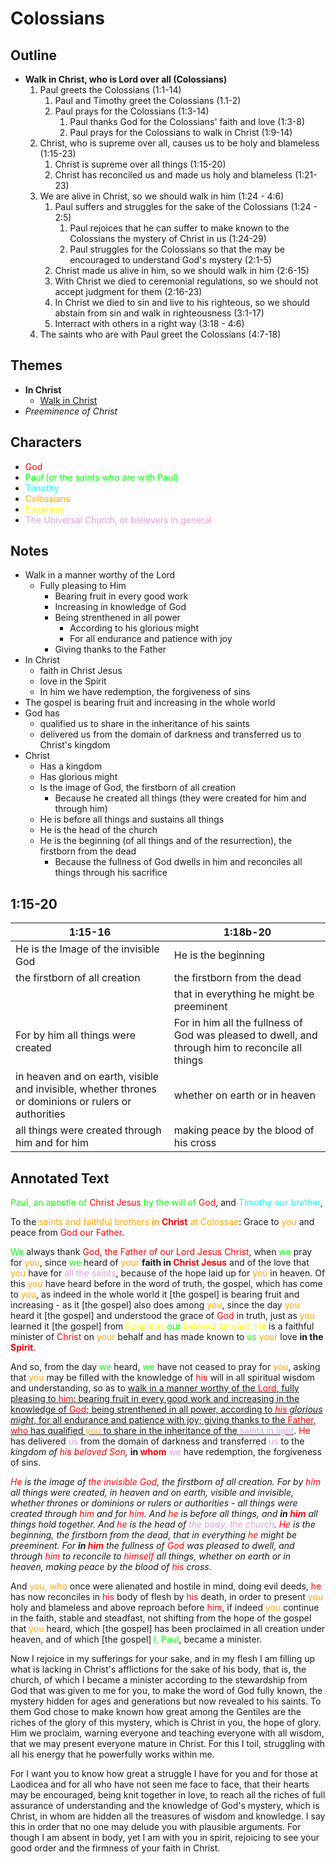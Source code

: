 <style>
g { color: Red }
pa { color: Lime }
t { color: Cyan }
c { color: Orange }
e { color: Yellow }
ch { color: Plum }
</style>

# Colossians

## Outline

* **Walk in Christ, who is Lord over all (Colossians)**
    1. Paul greets the Colossians (1:1-14)
        1. Paul and Timothy greet the Colossians (1.1-2)
        2. Paul prays for the Colossians (1:3-14)
            1. Paul thanks God for the Colossians' faith and love (1:3-8)
            2. Paul prays for the Colossians to walk in Christ (1:9-14)
    2. Christ, who is supreme over all, causes us to be holy and blameless (1:15-23)
        1. Christ is supreme over all things (1:15-20)
        2. Christ has reconciled us and made us holy and blameless (1:21-23)
    3. We are alive in Christ, so we should walk in him (1:24 - 4:6)
        1. Paul suffers and struggles for the sake of the Colossians (1:24 - 2:5)
            1. Paul rejoices that he can suffer to make known to the Colossians the mystery of Christ in us (1:24-29)
            2. Paul struggles for the Colossians so that the may be encouraged to understand God's mystery (2:1-5)
        2. Christ made us alive in him, so we should walk in him (2:6-15)
        3. With Christ we died to ceremonial regulations, so we should not accept judgment for them (2:16-23)
        4. In Christ we died to sin and live to his righteous, so we should abstain from sin and walk in righteousness (3:1-17)
        5. Interract with others in a right way (3:18 - 4:6)
    4. The saints who are with Paul greet the Colossians (4:7-18)

## Themes
* **In Christ**
    * <u>Walk in Christ</u>
* *Preeminence of Christ*

## Characters

* <g>God</g>
* <pa>Paul (or the saints who are with Paul)</pa>
* <t>Timothy</t>
* <c>Colossians</c>
* <e>Epaphras</e>
* <ch>The Universal Church, or believers in general</ch>

## Notes

* Walk in a manner worthy of the Lord
    * Fully pleasing to Him
        * Bearing fruit in every good work
        * Increasing in knowledge of God
        * Being strenthened in all power
            * According to his glorious might
            * For all endurance and patience with joy
        * Giving thanks to the Father
* In Christ
    * faith in Christ Jesus
    * love in the Spirit
    * In him we have redemption, the forgiveness of sins
* The gospel is bearing fruit and increasing in the whole world
* God has
    * qualified us to share in the inheritance of his saints
    * delivered us from the domain of darkness and transferred us to Christ's kingdom
* Christ
    * Has a kingdom
    * Has glorious might
    * Is the image of God, the firstborn of all creation
        * Because he created all things (they were created for him and through him)
    * He is before all things and sustains all things
    * He is the head of the church
    * He is the beginning (of all things and of the resurrection), the firstborn from the dead
        * Because the fullness of God dwells in him and reconciles all things through his sacrifice

## 1:15-20

| 1:15-16                                         | 1:18b-20                                  |
| ----------------------------------------------- | ----------------------------------------- |
| He is the Image of the invisible God            | He is the beginning                       |
| the firstborn of all creation                   | the firstborn from the dead               |
|                                                 | that in everything he might be preeminent |
| For by him all things were created | For in him all the fullness of God was pleased to dwell, and through him to reconcile all things |
| in heaven and on earth, visible and invisible, whether thrones or dominions or rulers or authorities | whether on earth or in heaven |
| all things were created through him and for him | making peace by the blood of his cross    |

## Annotated Text

<pa>Paul, an apostle of</pa> <g>Christ Jesus</g> <pa>by the will of</pa> <g>God</g>,
and <t>Timothy our brother</t>,

To the <c>saints and faithful brothers **in</c> <g>Christ</g>** <c>at Colossae</c>:
Grace to <c>you</c> and peace from <g>God our Father</g>.

<pa>We</pa> always thank <g>God, the Father of our Lord Jesus Christ</g>,
when <pa>we</pa> pray for <c>you</c>,
since <pa>we</pa> heard of <c>your</c> **faith in <g>Christ Jesus</g>**
and of the love that <c>you</c> have for <ch>all the saints</ch>,
because of the hope laid up for <c>you</c> in heaven.
Of this <c>you</c> have heard before in the word of truth, the gospel, which has come to <c>you</c>,
as indeed in the whole world it \[the gospel\] is bearing fruit and increasing -
as it \[the gospel\] also does among <c>you</c>, since the day <c>you</c> heard it \[the gospel\]
and understood the grace of <g>God</g> in truth,
just as <c>you</c> learned it \[the gospel\] from <e>Epaphras</e> <pa>our</pa> <e>beloved servant.
He</e> is a faithful minister of <g>Christ</g> on <c>your</c> behalf
and has made known to <pa>us</pa> <c>your</c> love **in the <g>Spirit</g>**.

And so, from the day <pa>we</pa> heard, <pa>we</pa> have not ceased to pray for <c>you</c>,
asking that <c>you</c> may be filled with the knowledge of <g>his</g> will in all spiritual wisdom and understanding,
so as to <u>walk in a manner worthy of the  <g>Lord</g>, fully pleasing to <g>him</g>:
bearing fruit in every good work and increasing in the knowledge of <g>God</g>;
being strenthened in all power, according to *<g>his</g> glorious might*,
for all endurance and patience with joy; giving thanks to the <g>Father,
who</g> has qualified <c>you</c> to share in the inheritance of the <ch>saints in light</ch></u>.
<g>He</g> has delivered <ch>us</ch> from the domain of darkness and transferred <ch>us</ch> to the *kingdom of <g>his beloved Son</g>,*
**in <g>whom</g>** <ch>we</ch> have redemption, the forgiveness of sins.

*<g>He</g> is the image of <g>the invisible God</g>, the firstborn of all creation.
For by <g>him</g> all things were created, in heaven and on earth, visible and invisible, whether thrones or dominions or rulers or authorities - all things were created through <g>him</g> and for <g>him</g>.
And <g>he</g> is before all things, and **in <g>him</g>** all things hold together.
And <g>he</g> is the head of <ch>the body, the church</ch>.
<g>He</g> is the beginning, the firstborn from the dead, that in everything <g>he</g> might be preeminent.
For **in <g>him</g>** the fullness of <g>God</g> was pleased to dwell, and through <g>him</g> to reconcile to <g>himself</g> all things, whether on earth or in heaven, making peace by the blood of <g>his</g> cross.*

And <c>you, who</c> once were alienated and hostile in mind, doing evil deeds,
<g>he</g> has now reconciles in <g>his</g> body of flesh by <g>his</g> death, in order to present <c>you</c> holy and blameless and above reproach before <g>him</g>,
if indeed <c>you</c> continue in the faith, stable and steadfast,
not shifting from the hope of the gospel that <c>you</c> heard, which \[the gospel\] has been proclaimed in all creation under heaven, and of which \[the gospel\] <pa>I, Paul</pa>, became a minister.

Now I rejoice in my sufferings for your sake,
and in my flesh I am filling up what is lacking in Christ's afflictions for the sake of his body,
that is, the church,
of which I became a minister according to the stewardship from God that was given to me for you,
to make the word of God fully known,
the mystery hidden for ages and generations but now revealed to his saints.
To them God chose to make known how great among the Gentiles are the riches of the glory of this mystery, which is Christ in you, the hope of glory.
Him we proclaim, warning everyone and teaching everyone with all wisdom, that we may present everyone mature in Christ.
For this I toil, struggling with all his energy that he powerfully works within me.

For I want you to know how great a struggle I have for you and for those at Laodicea and for all who have not seen me face to face,
that their hearts may be encouraged, being knit together in love, to reach all the riches of full assurance of understanding and the knowledge of God's mystery,
which is Christ, in whom are hidden all the treasures of wisdom and knowledge.
I say this in order that no one may delude you with plausible arguments.
For though I am absent in body, yet I am with you in spirit, rejoicing to see your good order and the firmness of your faith in Christ.

